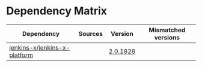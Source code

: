 # Dependency Matrix

Dependency | Sources | Version | Mismatched versions
---------- | ------- | ------- | -------------------
[jenkins-x/jenkins-x-platform](https://github.com/jenkins-x/jenkins-x-platform) |  | [2.0.1828](https://github.com/jenkins-x/jenkins-x-platform/releases/tag/v2.0.1828) | 
